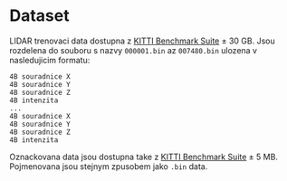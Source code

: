 # Dataset
LIDAR trenovaci data dostupna z [KITTI Benchmark Suite](http://www.cvlibs.net/download.php?file=data_object_velodyne.zip) ± 30 GB.
Jsou rozdelena do souboru s nazvy `000001.bin` az `007480.bin` ulozena v nasledujicim formatu:
```
4B souradnice X
4B souradnice Y
4B souradnice Z
4B intenzita
...
4B souradnice X
4B souradnice Y
4B souradnice Z
4B intenzita
```
Oznackovana data jsou dostupna take z [KITTI Benchmark Suite](http://www.cvlibs.net/download.php?file=data_object_label_2.zip) ± 5 MB. Pojmenovana jsou stejnym zpusobem jako `.bin` data.